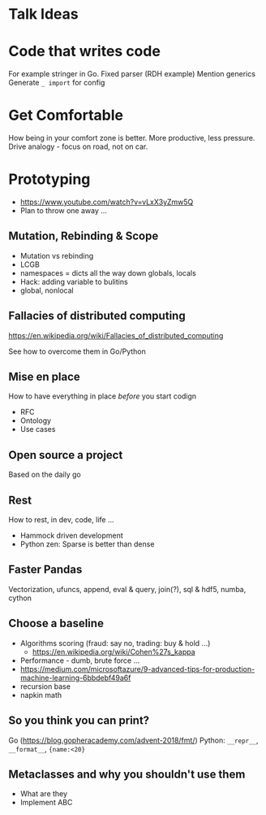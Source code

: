 # Talk Ideas

# Code that writes code

For example stringer in Go.
Fixed parser (RDH example)
Mention generics
Generate `_ import` for config

# Get Comfortable

How being in your comfort zone is better. More productive, less pressure. Drive analogy - focus on road, not on car.

# Prototyping

- https://www.youtube.com/watch?v=vLxX3yZmw5Q
- Plan to throw one away ...

## Mutation, Rebinding & Scope
- Mutation vs rebinding
- LCGB
- namespaces = dicts all the way down globals, locals
- Hack: adding variable to bulitins
- global, nonlocal

## Fallacies of distributed computing
https://en.wikipedia.org/wiki/Fallacies_of_distributed_computing

See how to overcome them in Go/Python

## Mise en place

How to have everything in place *before* you start codign
- RFC
- Ontology
- Use cases

## Open source a project
Based on the daily go

## Rest
How to rest, in dev, code, life ...
- Hammock driven development
- Python zen: Sparse is better than dense

## Faster Pandas

Vectorization, ufuncs, append, eval & query, join(?), sql & hdf5, numba, cython

## Choose a baseline

- Algorithms scoring (fraud: say no, trading: buy & hold ...)
    - https://en.wikipedia.org/wiki/Cohen%27s_kappa
- Performance - dumb, brute force ...
- https://medium.com/microsoftazure/9-advanced-tips-for-production-machine-learning-6bbdebf49a6f
- recursion base
- napkin math

## So you think you can print?

Go (https://blog.gopheracademy.com/advent-2018/fmt/)
Python: `__repr__`, `__format__`, `{name:<20}`

## Metaclasses and why you shouldn't use them
- What are they
- Implement ABC
